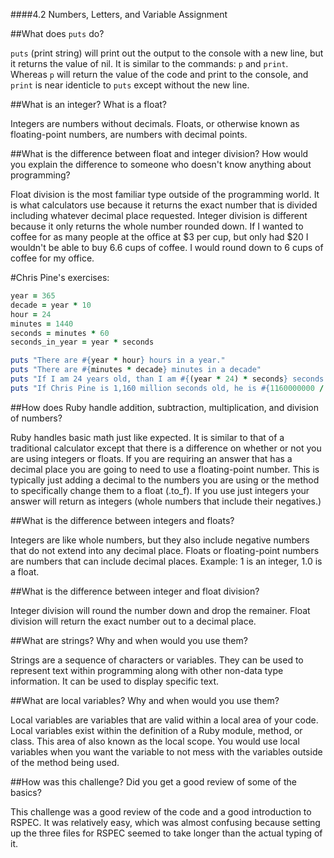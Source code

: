 ####4.2 Numbers, Letters, and Variable Assignment

##What does `puts` do?

`puts` (print string) will print out the output to the console with a new line, but it returns the value of nil. It is similar to the commands: `p` and `print`. Whereas `p` will return the value of the code and print to the console, and `print` is near identicle to `puts` except without the new line.

##What is an integer? What is a float?

Integers are numbers without decimals. Floats, or otherwise known as floating-point numbers, are numbers with decimal points.

##What is the difference between float and integer division? How would you explain the difference to someone who doesn't know anything about programming?

Float division is the most familiar type outside of the programming world. It is what calculators use because it returns the exact number that is divided including whatever decimal place requested. Integer division is different because it only returns the whole number rounded down. If I wanted to coffee for as many people at the office at $3 per cup, but only had $20 I wouldn't be able to buy 6.6 cups of coffee. I would round down to 6 cups of coffee for my office.


#Chris Pine's exercises:
```ruby
year = 365
decade = year * 10
hour = 24
minutes = 1440
seconds = minutes * 60
seconds_in_year = year * seconds

puts "There are #{year * hour} hours in a year."
puts "There are #{minutes * decade} minutes in a decade"
puts "If I am 24 years old, than I am #{(year * 24) * seconds} seconds old."
puts "If Chris Pine is 1,160 million seconds old, he is #{1160000000 / seconds_in_year} years old."
```

##How does Ruby handle addition, subtraction, multiplication, and division of numbers?

Ruby handles basic math just like expected. It is similar to that of a traditional calculator except that there is a difference on whether or not you are using integers or floats. If you are requiring an answer that has a decimal place you are going to need to use a floating-point number. This is typically just adding a decimal to the numbers you are using or the method to specifically change them to a float (.to_f). If you use just integers your answer will return as integers (whole numbers that include their negatives.)

##What is the difference between integers and floats?

Integers are like whole numbers, but they also include negative numbers that do not extend into any decimal place. Floats or floating-point numbers are numbers that can include decimal places. Example: 1 is an integer, 1.0 is a float.

##What is the difference between integer and float division?

Integer division will round the number down and drop the remainer. Float division will return the exact number out to a decimal place.

##What are strings? Why and when would you use them?

Strings are a sequence of characters or variables. They can be used to represent text within programming along with other non-data type information. It can be used to display specific text.

##What are local variables? Why and when would you use them?

Local variables are variables that are valid within a local area of your code. Local variables exist within the definition of a Ruby module, method, or class. This area of also known as the local scope. You would use local variables when you want the variable to not mess with the variables outside of the method being used.

##How was this challenge? Did you get a good review of some of the basics?

This challenge was a good review of the code and a good introduction to RSPEC. It was relatively easy, which was almost confusing because setting up the three files for RSPEC seemed to take longer than the actual typing of it.